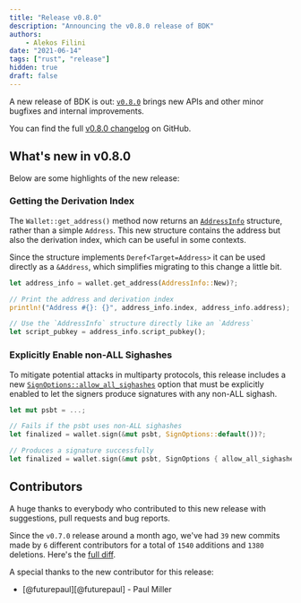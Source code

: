 ```yaml
---
title: "Release v0.8.0"
description: "Announcing the v0.8.0 release of BDK"
authors:
    - Alekos Filini
date: "2021-06-14"
tags: ["rust", "release"]
hidden: true
draft: false
---
```


A new release of BDK is out: [`v0.8.0`] brings new APIs and other minor bugfixes and internal improvements.

You can find the full [v0.8.0 changelog][changelog] on GitHub.

## What's new in v0.8.0

Below are some highlights of the new release:

### Getting the Derivation Index

The `Wallet::get_address()` method now returns an [`AddressInfo`] structure, rather than a simple `Address`. This new structure contains the address but also the derivation index, which can be useful in some contexts.

Since the structure implements `Deref<Target=Address>` it can be used directly as a `&Address`, which simplifies migrating to this change a little bit.

```rust
let address_info = wallet.get_address(AddressInfo::New)?;

// Print the address and derivation index
println!("Address #{}: {}", address_info.index, address_info.address);

// Use the `AddressInfo` structure directly like an `Address`
let script_pubkey = address_info.script_pubkey();
```

### Explicitly Enable non-ALL Sighashes

To mitigate potential attacks in multiparty protocols, this release includes a new [`SignOptions::allow_all_sighashes`][sign_option] option that must be explicitly enabled to let the signers produce signatures
with any non-ALL sighash.

```rust
let mut psbt = ...;

// Fails if the psbt uses non-ALL sighashes
let finalized = wallet.sign(&mut psbt, SignOptions::default())?;

// Produces a signature successfully
let finalized = wallet.sign(&mut psbt, SignOptions { allow_all_sighashes: true, ..Default::default() })?;
```

## Contributors

A huge thanks to everybody who contributed to this new release with suggestions, pull requests and bug reports.

Since the `v0.7.0` release around a month ago, we've had `39` new commits made by `6` different contributors for a total of `1540` additions and `1380` deletions. Here's the [full diff][gh_diff].

A special thanks to the new contributor for this release:

- [@futurepaul][@futurepaul] - Paul Miller

[changelog]: https://github.com/bitcoindevkit/bdk/blob/67714adc80669129eff2cad8991609d3b1c41cb9/CHANGELOG.md
[gh_diff]: https://github.com/bitcoindevkit/bdk/compare/v0.7.0...v0.8.0

[`AddressInfo`]: https://docs.rs/bdk/0.8.0/bdk/wallet/struct.AddressInfo.html
[sign_option]: https://docs.rs/bdk/0.8.0/bdk/wallet/signer/struct.SignOptions.html#structfield.allow_all_sighashes
[`v0.8.0`]: https://crates.io/crates/bdk/0.8.0
